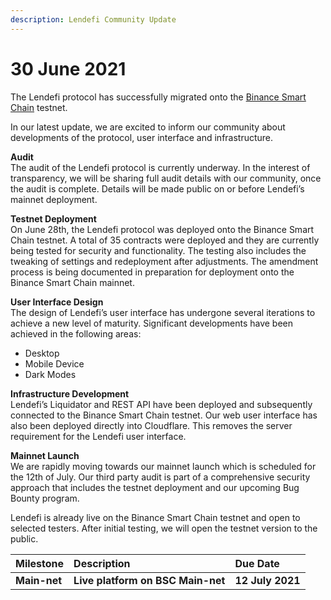 ```yaml
---
description: Lendefi Community Update
---
```


# 30 June 2021

The Lendefi protocol has successfully migrated onto the [Binance Smart Chain](https://www.binance.org/en/smartChain) testnet.

In our latest update, we are excited to inform our community about developments of the protocol, user interface and infrastructure.

**Audit**  
The audit of the Lendefi protocol is currently underway. In the interest of transparency, we will be sharing full audit details with our community, once the audit is complete. Details will be made public on or before Lendefi’s mainnet deployment.

**Testnet Deployment**  
On June 28th, the Lendefi protocol was deployed onto the Binance Smart Chain testnet. A total of 35 contracts were deployed and they are currently being tested for security and functionality. The testing also includes the tweaking of settings and redeployment after adjustments. The amendment process is being documented in preparation for deployment onto the Binance Smart Chain mainnet.

**User Interface Design**  
The design of Lendefi’s user interface has undergone several iterations to achieve a new level of maturity. Significant developments have been achieved in the following areas:

* Desktop
* Mobile Device
* Dark Modes

**Infrastructure Development**  
Lendefi’s Liquidator and REST API have been deployed and subsequently connected to the Binance Smart Chain testnet. Our web user interface has also been deployed directly into Cloudflare. This removes the server requirement for the Lendefi user interface.

**Mainnet Launch**  
We are rapidly moving towards our mainnet launch which is scheduled for the 12th of July. Our third party audit is part of a comprehensive security approach that includes the testnet deployment and our upcoming Bug Bounty program.

Lendefi is already live on the Binance Smart Chain testnet and open to selected testers. After initial testing, we will open the testnet version to the public.

| Milestone | Description | Due Date |
| :--- | :--- | :--- |
| **Main-net** | **Live platform on BSC Main-net** | **12 July 2021** |

